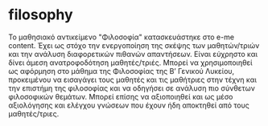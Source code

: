 # filosophy
Το μαθησιακό αντικείμενο "Φιλοσοφία" κατασκευάστηκε στο e-me content.
Έχει ως στόχο την ενεργοποίηση της σκέψης των μαθητών/τριών και την ανάλυση διαφορετικών πιθανών απαντήσεων.
Είναι εύχρηστο και δίνει άμεση ανατροφοδότηση μαθητές/τριές.
Μπορεί να χρησιμοποιηθεί ως αφόρμηση στο μάθημα της Φιλοσοφίας της Β’ Γενικού Λυκείου, προκειμένου να εισαγάγει τους μαθητές και τις μαθήτριες στην τέχνη και την επιστήμη της φιλοσοφίας και να οδηγήσει σε ανάλυση πιο σύνθετων φιλοσοφικών θεμάτων. 
Μπορεί επίσης να αξιοποιηθεί και ως μέσο αξιολόγησης και ελέγχου γνώσεων που έχουν ήδη αποκτηθεί από τους μαθητές/τριες.
